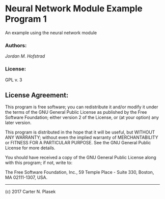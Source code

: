 # Neural Network Module Example Program 1

An example using the neural network module

### Authors:

*Jordan M. Hofstrad*

### License:

GPL v. 3

## License Agreement:

This program is free software; you can redistribute it and/or modify it under
the terms of the GNU General Public License as published by the Free Software
Foundation; either version 2 of the License, or (at your option) any later
version.

This program is distributed in the hope that it will be useful, but WITHOUT
ANY WARRANTY; without even the implied warranty of MERCHANTABILITY or FITNESS
FOR A PARTICULAR PURPOSE. See the GNU General Public License for more details.

You should have received a copy of the GNU General Public License along with
this program; if not, write to:

 The Free Software Foundation, Inc.,
 59 Temple Place - Suite 330,
 Boston, MA  02111-1307, USA.

---

(c) 2017 Carter N. Plasek
